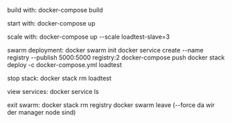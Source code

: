 build with:
docker-compose build

start with:
docker-compose up

scale with:
docker-compose up --scale loadtest-slave=3

swarm deployment:
docker swarm init
docker service create --name registry --publish 5000:5000 registry:2
docker-compose push
docker stack deploy -c docker-compose.yml loadtest

stop stack:
docker stack rm loadtest

view services:
docker service ls

exit swarm:
docker stack rm registry
docker swarm leave (--force da wir der manager node sind)